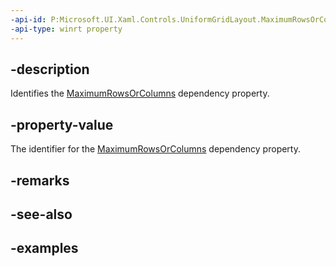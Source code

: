 ```yaml
---
-api-id: P:Microsoft.UI.Xaml.Controls.UniformGridLayout.MaximumRowsOrColumnsProperty
-api-type: winrt property
---
```


## -description

Identifies the [MaximumRowsOrColumns](uniformgridlayout_maximumrowsorcolumns.md) dependency property.

## -property-value

The identifier for the [MaximumRowsOrColumns](uniformgridlayout_maximumrowsorcolumns.md) dependency property.

## -remarks

## -see-also

## -examples

